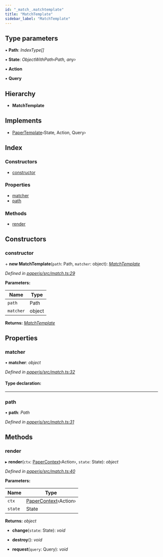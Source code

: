 ```yaml
---
id: "_match_.matchtemplate"
title: "MatchTemplate"
sidebar_label: "MatchTemplate"
---
```


## Type parameters

▪ **Path**: *IndexType[]*

▪ **State**: *ObjectWithPath‹Path, any›*

▪ **Action**

▪ **Query**

## Hierarchy

* **MatchTemplate**

## Implements

* [PaperTemplate](../interfaces/_template_.papertemplate.md)‹State, Action, Query›

## Index

### Constructors

* [constructor](_match_.matchtemplate.md#constructor)

### Properties

* [matcher](_match_.matchtemplate.md#matcher)
* [path](_match_.matchtemplate.md#path)

### Methods

* [render](_match_.matchtemplate.md#render)

## Constructors

###  constructor

\+ **new MatchTemplate**(`path`: Path, `matcher`: object): *[MatchTemplate](_match_.matchtemplate.md)*

*Defined in [paperjs/src/match.ts:29](https://github.com/fponticelli/tempo/blob/master/paperjs/src/match.ts#L29)*

**Parameters:**

Name | Type |
------ | ------ |
`path` | Path |
`matcher` | object |

**Returns:** *[MatchTemplate](_match_.matchtemplate.md)*

## Properties

###  matcher

• **matcher**: *object*

*Defined in [paperjs/src/match.ts:32](https://github.com/fponticelli/tempo/blob/master/paperjs/src/match.ts#L32)*

#### Type declaration:

___

###  path

• **path**: *Path*

*Defined in [paperjs/src/match.ts:31](https://github.com/fponticelli/tempo/blob/master/paperjs/src/match.ts#L31)*

## Methods

###  render

▸ **render**(`ctx`: [PaperContext](_context_.papercontext.md)‹Action›, `state`: State): *object*

*Defined in [paperjs/src/match.ts:40](https://github.com/fponticelli/tempo/blob/master/paperjs/src/match.ts#L40)*

**Parameters:**

Name | Type |
------ | ------ |
`ctx` | [PaperContext](_context_.papercontext.md)‹Action› |
`state` | State |

**Returns:** *object*

* **change**(`state`: State): *void*

* **destroy**(): *void*

* **request**(`query`: Query): *void*
